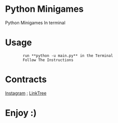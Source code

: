 # Python Minigames

Python Minigames In terminal

# Usage 
```     Download it
        run **python -u main.py** in the Terminal
        Follow The Instructions 
```
# Contracts
[Instagram](https://www.instagram.com/tousif.nehal/) ;
[LinkTree](https://linktr.ee/tousifnehal)
# Enjoy :)